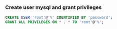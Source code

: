 ###  Create user mysql and grant privileges





 

```sql
CREATE USER 'root'@'%' IDENTIFIED BY 'password';
GRANT ALL PRIVILEGES ON * . * TO 'root'@'%';
```
